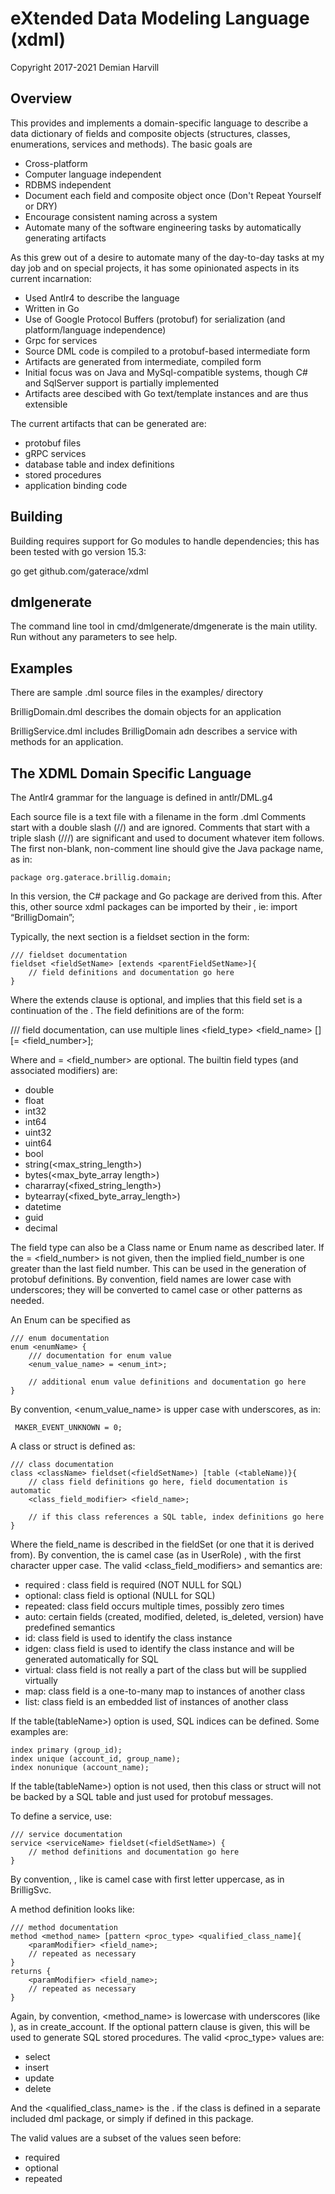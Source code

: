 # eXtended Data Modeling Language (xdml)

Copyright 2017-2021 Demian Harvill

## Overview

This provides and implements a domain-specific language to describe a data dictionary of fields
and composite objects (structures, classes, enumerations, services and methods). The basic goals are 

* Cross-platform
* Computer language independent
* RDBMS independent
* Document each field and composite object once (Don't Repeat Yourself or DRY)
* Encourage consistent naming across a system
* Automate many of the software engineering tasks by automatically generating artifacts


As this grew out of a desire to automate many of the day-to-day tasks at my day job and on
special projects, it has some opinionated aspects in its current incarnation:

* Used Antlr4 to describe the language
* Written in Go
* Use of Google Protocol Buffers (protobuf) for serialization (and platform/language independence)
* Grpc for services
* Source DML code is compiled to a protobuf-based intermediate form
* Artifacts are generated from intermediate, compiled form
* Initial focus was on Java and MySql-compatible systems, though C# and SqlServer support is partially implemented
* Artifacts aree descibed with Go text/template instances and are thus extensible

The current artifacts that can be generated are:

* protobuf files
* gRPC services
* database table and index definitions
* stored procedures
* application binding code

## Building

Building requires support for Go modules to handle dependencies; this has been tested with go version 15.3:

go get github.com/gaterace/xdml 


## dmlgenerate

The command line tool in cmd/dmlgenerate/dmgenerate is the main utility.  Run without any parameters to see help.

## Examples

There are sample .dml source files in the examples/ directory

BrilligDomain.dml describes the domain objects for an application

BrilligService.dml  includes BrilligDomain adn describes a service with methods for an application.

## The XDML Domain Specific Language

The Antlr4 grammar for the language is defined in antlr/DML.g4

Each source file is a text file with a filename in the form <BasePackageName>.dml
Comments start with a double slash (//) and are ignored.
Comments that start with a triple slash (///) are significant and used to document whatever item follows.
The first non-blank, non-comment line should give the Java package name, as in:

```
package org.gaterace.brillig.domain;
```

In this version, the C# package and Go package are derived from this.
After this, other source xdml packages can be imported by their <BasePackageName>, ie:
import “BrilligDomain”;

Typically, the next section is a fieldset section in the form:

```
/// fieldset documentation
fieldset <fieldSetName> [extends <parentFieldSetName>]{
    // field definitions and documentation go here
}
```

Where the extends clause is optional, and implies that this field set is a continuation of the <parentFieldSetName>.  The field definitions are of the form:

/// field documentation, can use multiple lines
<field_type> <field_name> [<modifier>] [= <field_number>];

Where <modifier> and = <field_number> are optional. The builtin field types (and associated modifiers) are:

*	double
*	float
*	int32
*	int64
*	uint32
*	uint64
*	bool
*	string(<max_string_length>)
*	bytes(<max_byte_array length>) 
*	chararray(<fixed_string_length>)
*	bytearray(<fixed_byte_array_length>)
*	datetime
*	guid
*	decimal

The field type can also be a Class name or Enum name as described later. If the = <field_number> is not given, then the implied field_number is one greater than the last field number. This can be used in the generation of protobuf definitions. By convention, field names are lower case with underscores; they will be converted to camel case or other patterns as needed.

An Enum can be specified as

```
/// enum documentation
enum <enumName> {
    /// documentation for enum value
    <enum_value_name> = <enum_int>;

    // additional enum value definitions and documentation go here
}
```

By convention, <enum_value_name> is upper case with underscores, as in:

```
 MAKER_EVENT_UNKNOWN = 0;
 ```

A class or struct is defined as:

```
/// class documentation
class <className> fieldset(<fieldSetName>) [table (<tableName)}{
    // class field definitions go here, field documentation is automatic
    <class_field_modifier> <field_name>; 

    // if this class references a SQL table, index definitions go here
}
```

Where the field_name is described in the fieldSet (or one that it is derived from). By convention, the <className> is camel case (as in UserRole) , with the first character upper case.  The valid <class_field_modifiers> and semantics are:

*	required : class field is required (NOT NULL for SQL)
*	optional: class field is optional (NULL for SQL)
*	repeated: class field occurs multiple times, possibly zero times
*	auto: certain fields (created, modified, deleted, is_deleted, version) have predefined semantics
*	id: class field is used to identify the class instance
*	idgen:  class field is used to identify the class instance and will be generated automatically for SQL
*	virtual: class field is not really a part of the class but will be supplied virtually
*	map: class field is a one-to-many map to instances of another class
*	list: class field is an embedded list of instances of another class

If the table(tableName>) option is used, SQL indices can be defined.  Some examples are:

```
index primary (group_id);
index unique (account_id, group_name);
index nonunique (account_name);
```

If the table(tableName>) option is not used, then this class or struct will not be backed by a SQL table and just used for protobuf messages. 

To define a service, use:

```
/// service documentation
service <serviceName> fieldset(<fieldSetName>) {
    // method definitions and documentation go here   
}
```

By convention, <serviceName>, like <className> is camel case with first letter uppercase, as in BrilligSvc.

A method definition looks like:

```
/// method documentation
method <method_name> [pattern <proc_type> <qualified_class_name]{    
    <paramModifier> <field_name>;
    // repeated as necessary     
}
returns {
    <paramModifier> <field_name>;
    // repeated as necessary
}
```


Again, by convention, <method_name> is lowercase with underscores (like <fieldname>), as in create_account. If the optional pattern clause is given, this will be used to generate SQL stored procedures. The valid <proc_type> values are:

*	select
*	insert
*	update
*	delete

And the <qualified_class_name> is the <dmlPackageName>.<className> if the class is defined in a separate included dml package, or simply <className> if defined in this package.

The valid <paramModifier> values are a subset of the <classFieldModifier> values seen before:

*	required
*	optional
*	repeated



